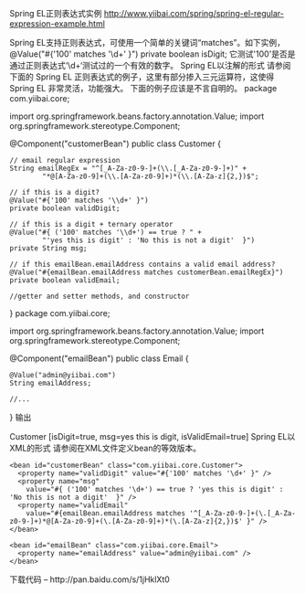 Spring EL正则表达式实例
http://www.yiibai.com/spring/spring-el-regular-expression-example.html

Spring EL支持正则表达式，可使用一个简单的关键词“matches”。如下实例，
@Value("#{'100' matches '\\d+' }")
private boolean isDigit;
它测试'100'是否是通过正则表达式‘\\d+‘测试过的一个有效的数字。
Spring EL以注解的形式
请参阅下面的 Spring EL 正则表达式的例子，这里有部分掺入三元运算符，这使得 Spring EL 非常灵活，功能强大。
下面的例子应该是不言自明的。
package com.yiibai.core;

import org.springframework.beans.factory.annotation.Value;
import org.springframework.stereotype.Component;

@Component("customerBean")
public class Customer {

	// email regular expression
	String emailRegEx = "^[_A-Za-z0-9-]+(\\.[_A-Za-z0-9-]+)" +
			"*@[A-Za-z0-9]+(\\.[A-Za-z0-9]+)*(\\.[A-Za-z]{2,})$";

	// if this is a digit?
	@Value("#{'100' matches '\\d+' }")
	private boolean validDigit;

	// if this is a digit + ternary operator
	@Value("#{ ('100' matches '\\d+') == true ? " +
			"'yes this is digit' : 'No this is not a digit'  }")
	private String msg;

	// if this emailBean.emailAddress contains a valid email address?
	@Value("#{emailBean.emailAddress matches customerBean.emailRegEx}")
	private boolean validEmail;

	//getter and setter methods, and constructor	
}
package com.yiibai.core;

import org.springframework.beans.factory.annotation.Value;
import org.springframework.stereotype.Component;

@Component("emailBean")
public class Email {

	@Value("admin@yiibai.com")
	String emailAddress;

	//...
}
输出

Customer [isDigit=true, msg=yes this is digit, isValidEmail=true]
Spring EL以XML的形式
请参阅在XML文件定义bean的等效版本。
<beans xmlns="http://www.springframework.org/schema/beans"
	xmlns:xsi="http://www.w3.org/2001/XMLSchema-instance"
	xsi:schemaLocation="http://www.springframework.org/schema/beans
	http://www.springframework.org/schema/beans/spring-beans-3.0.xsd">

	<bean id="customerBean" class="com.yiibai.core.Customer">
	  <property name="validDigit" value="#{'100' matches '\d+' }" />
	  <property name="msg"
		value="#{ ('100' matches '\d+') == true ? 'yes this is digit' : 'No this is not a digit'  }" />
	  <property name="validEmail"
		value="#{emailBean.emailAddress matches '^[_A-Za-z0-9-]+(\.[_A-Za-z0-9-]+)*@[A-Za-z0-9]+(\.[A-Za-z0-9]+)*(\.[A-Za-z]{2,})$' }" />
	</bean>

	<bean id="emailBean" class="com.yiibai.core.Email">
	  <property name="emailAddress" value="admin@yiibai.com" />
	</bean>

</beans>
下载代码 – http://pan.baidu.com/s/1jHklXt0
